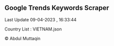 

## Google Trends Keywords Scraper 
 
Last Update 09-04-2023 , 16:33:44

Country List :
VIETNAM.json



© Abdul Muttaqin 
